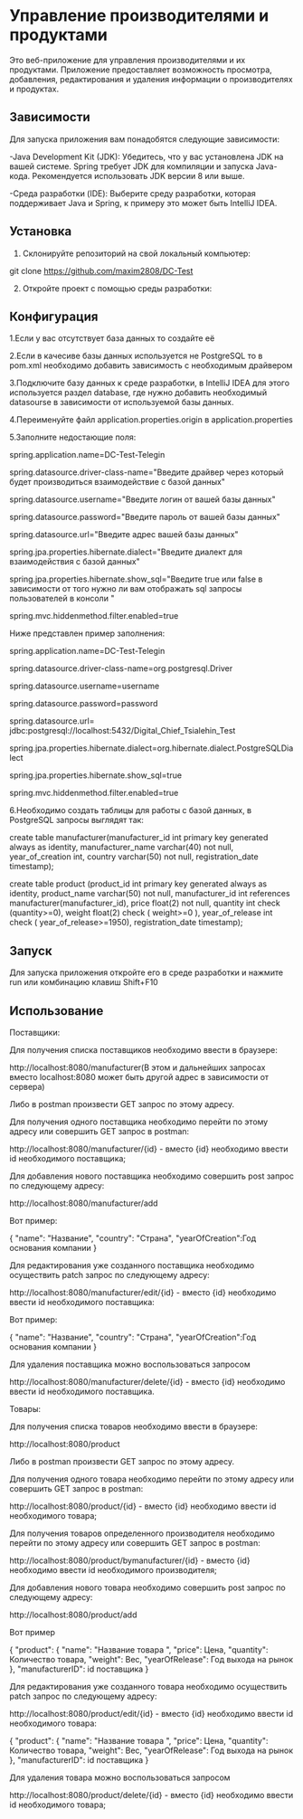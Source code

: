 # Управление производителями и продуктами

Это веб-приложение для управления производителями и их продуктами. Приложение предоставляет возможность просмотра, добавления, редактирования и удаления информации о производителях и продуктах.

## Зависимости

Для запуска приложения вам понадобятся следующие зависимости:

-Java Development Kit (JDK): Убедитесь, что у вас установлена JDK на вашей системе. Spring требует JDK для компиляции и запуска Java-кода. Рекомендуется использовать JDK версии 8 или выше.

-Среда разработки (IDE): Выберите среду разработки, которая поддерживает Java и Spring, к примеру это может быть IntelliJ IDEA.

## Установка

1. Склонируйте репозиторий на свой локальный компьютер:

git clone https://github.com/maxim2808/DC-Test

2. Откройте проект с помощью среды разработки:

## Конфигурация

1.Если у вас отсутствует база данных то создайте её

2.Если в качесиве базы данных используется не PostgreSQL то в pom.xml необходимо добавить зависимость с необходимым драйвером

3.Подключите базу данных к среде разработки, в IntelliJ IDEA для этого используется раздел database, где нужно добавить необходимый datasourse в зависимости от используемой базы данных.

4.Переименуйте файл application.properties.origin в application.properties

5.Заполните недостающие поля:

spring.application.name=DC-Test-Telegin

spring.datasource.driver-class-name="Введите драйвер через который будет производиться взаимодействие с базой данных"

spring.datasource.username="Введите логин от вашей базы данных"

spring.datasource.password="Введите пароль от вашей базы данных"

spring.datasource.url="Введите адрес вашей базы данных"

spring.jpa.properties.hibernate.dialect="Введите диалект для взаимодействия с базой данных"

spring.jpa.properties.hibernate.show_sql="Введите true или false в зависимости от того нужно ли вам отображать sql запросы пользователей в консоли "


spring.mvc.hiddenmethod.filter.enabled=true


Ниже представлен пример заполнения:

spring.application.name=DC-Test-Telegin

spring.datasource.driver-class-name=org.postgresql.Driver

spring.datasource.username=username

spring.datasource.password=password

spring.datasource.url= jdbc:postgresql://localhost:5432/Digital_Chief_Tsialehin_Test

spring.jpa.properties.hibernate.dialect=org.hibernate.dialect.PostgreSQLDialect

spring.jpa.properties.hibernate.show_sql=true


spring.mvc.hiddenmethod.filter.enabled=true

6.Необходимо создать таблицы для работы с базой данных, в PostgreSQL запросы выглядят так:

create table manufacturer(manufacturer_id int primary key  generated always as identity, manufacturer_name varchar(40) not null,
year_of_creation int, country varchar(50) not null, registration_date timestamp);

create table product (product_id int primary key generated always as identity, product_name varchar(50) not null,
    manufacturer_id int references manufacturer(manufacturer_id),
price float(2) not null, quantity int check (quantity>=0), weight float(2) check ( weight>=0 ),
                      year_of_release int check ( year_of_release>=1950), registration_date timestamp);



## Запуск

Для запуска приложения откройте его в среде разработки и нажмите run или комбинацию клавиш Shift+F10

## Использование

Поставщики:


Для получения списка поставщиков необходимо ввести в браузере:

http://localhost:8080/manufacturer(В этом и дальнейших запросах вместо localhost:8080 может быть другой адрес в зависимости от сервера)

Либо в postman произвести GET запрос по этому адресу.

Для получения одного поставщика необходимо перейти по этому адресу или совершить GET запрос в postman:


http://localhost:8080/manufacturer/{id} - вместо {id} необходимо ввести id необходимого поставщика;

Для добавления нового поставщика необходимо совершить post запрос по следующему адресу:

http://localhost:8080/manufacturer/add

Вот пример:

{
        "name": "Название",
        "country": "Страна",
        "yearOfCreation":Год основания компании
    }

Для редактирования уже созданного поставщика необходимо осуществить patch запрос по следующему адресу:

http://localhost:8080/manufacturer/edit/{id} - вместо {id} необходимо ввести id необходимого поставщика:

Вот пример:

{
        "name": "Название",
        "country": "Страна",
        "yearOfCreation":Год основания компании
 }

Для удаления поставщика можно воспользоваться запросом 

http://localhost:8080/manufacturer/delete/{id} - вместо {id} необходимо ввести id необходимого поставщика.




Товары:

Для получения списка товаров необходимо ввести в браузере:

http://localhost:8080/product

Либо в postman произвести GET запрос по этому адресу.

Для получения одного товара необходимо перейти по этому адресу или совершить GET запрос в postman:

http://localhost:8080/product/{id} - вместо {id} необходимо ввести id необходимого товара;

Для получения товаров определенного производителя необходимо перейти по этому адресу или совершить GET запрос в postman:

http://localhost:8080/product/bymanufacturer/{id} - вместо {id} необходимо ввести id необходимого производителя;

Для добавления нового товара необходимо совершить post запрос по следующему адресу:

http://localhost:8080/product/add

Вот пример

{
"product": {
    "name": "Название товара ",
    "price": Цена,
    "quantity": Количество товара,
    "weight": Вес,
    "yearOfRelease": Год выхода на рынок
        },
        "manufacturerID": id поставщика
}

Для редактирования уже созданного товара необходимо осуществить patch запрос по следующему адресу:

http://localhost:8080/product/edit/{id} - вместо {id} необходимо ввести id необходимого товара:

{
"product": {
    "name": "Название товара ",
    "price": Цена,
    "quantity": Количество товара,
    "weight": Вес,
    "yearOfRelease": Год выхода на рынок
        },
        "manufacturerID": id поставщика
}

Для удаления товара можно воспользоваться запросом 

http://localhost:8080/product/delete/{id} - вместо {id} необходимо ввести id необходимого товара;
































